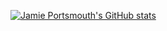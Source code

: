 
[![Jamie Portsmouth's GitHub stats](https://github-readme-stats.vercel.app/api?username=portsmouth)](https://github.com/anuraghazra/github-readme-stats)

